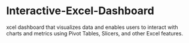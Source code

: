 # Interactive-Excel-Dashboard
xcel dashboard that visualizes data and enables users to interact with charts and metrics using Pivot Tables, Slicers, and other Excel features.
